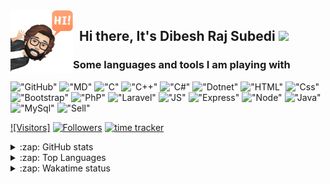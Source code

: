 <img align="left" alt="HTML5" width="100px" src="./assets/memogies/GitHub.gif" />  

## &nbsp; Hi there, It's __Dibesh Raj Subedi__  <img src="https://media.giphy.com/media/hvRJCLFzcasrR4ia7z/giphy.gif" width="25px">

### Some languages and tools I am playing with

!["GitHub"](https://img.shields.io/badge/GitHub-100000?style=for-the-badge&logo=github&logoColor=white)
!["MD"](https://img.shields.io/badge/Markdown-000000?style=for-the-badge&logo=markdown&logoColor=white)
!["C"](https://img.shields.io/badge/C-00599C?style=for-the-badge&logo=c&logoColor=white)
!["C++"](https://img.shields.io/badge/C%2B%2B-00599C?style=for-the-badge&logo=c%2B%2B&logoColor=white)
!["C#"](https://img.shields.io/badge/C%23-239120?style=for-the-badge&logo=c-sharp&logoColor=white)
!["Dotnet"](https://img.shields.io/badge/.NET-5C2D91?style=for-the-badge&logo=.net&logoColor=white)
!["HTML"](https://img.shields.io/badge/HTML5-E34F26?style=for-the-badge&logo=html5&logoColor=white)
!["Css"](https://img.shields.io/badge/CSS3-1572B6?style=for-the-badge&logo=css3&logoColor=white)
!["Bootstrap"](https://img.shields.io/badge/Bootstrap-563D7C?style=for-the-badge&logo=bootstrap&logoColor=white)
!["PhP"](https://img.shields.io/badge/PHP-777BB4?style=for-the-badge&logo=php&logoColor=white)
!["Laravel"](https://img.shields.io/badge/Laravel-FF2D20?style=for-the-badge&logo=laravel&logoColor=white)
!["JS"](https://img.shields.io/badge/JavaScript-F7DF1E?style=for-the-badge&logo=javascript&logoColor=black)
!["Express"](https://img.shields.io/badge/Express.js-404D59?style=for-the-badge)
!["Node"](https://img.shields.io/badge/Node.js-43853D?style=for-the-badge&logo=node.js&logoColor=white)
!["Java"](https://img.shields.io/badge/Java-ED8B00?style=for-the-badge&logo=java&logoColor=white)
!["MySql"](https://img.shields.io/badge/MySQL-00000F?style=for-the-badge&logo=mysql&logoColor=white)
!["Sell"](https://img.shields.io/badge/Shell_Script-121011?style=for-the-badge&logo=gnu-bash&logoColor=white)

[![Visitors]](https://visitor-badge.laobi.icu/badge?page_id=itSubeDibesh.itSubeDibesh)
[![Followers](https://img.shields.io/github/followers/itSubeDibesh?label=Follow&style=social)](https://github.com/itSubeDibesh)
[![time tracker](https://wakatime.com/badge/github/itSubeDibesh/itSubeDibesh.svg)](https://wakatime.com/badge/github/itSubeDibesh/itSubeDibesh)

<details>
  <summary>:zap: GitHub stats</summary>
  <img src="https://github-readme-stats.itsubedibesh.vercel.app/api?username=itSubeDibesh&show_icons=true&count_private=true&theme=dracula" alt="Github stats"/>
</details>

<details>
  <summary>:zap: Top Languages</summary>
    <img src="https://github-readme-stats.itsubedibesh.vercel.app/api/top-langs/?username=itSubeDibesh&layout=compact&theme=dracula&&langs_count=7" alt="Top Langs"/>
</details>

<details>
  <summary>:zap: Wakatime status</summary>
  <img src="https://github-readme-stats.itsubedibesh.vercel.app/api/wakatime?username=itSubeDibesh" alt="Wakatime Status"/>
</details>

